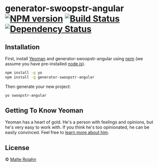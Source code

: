 # generator-swoopstr-angular [![NPM version][npm-image]][npm-url] [![Build Status][travis-image]][travis-url] [![Dependency Status][daviddm-image]][daviddm-url]
> 

## Installation

First, install [Yeoman](http://yeoman.io) and generator-swoopstr-angular using [npm](https://www.npmjs.com/) (we assume you have pre-installed [node.js](https://nodejs.org/)).

```bash
npm install -g yo
npm install -g generator-swoopstr-angular
```

Then generate your new project:

```bash
yo swoopstr-angular
```

## Getting To Know Yeoman

Yeoman has a heart of gold. He&#39;s a person with feelings and opinions, but he&#39;s very easy to work with. If you think he&#39;s too opinionated, he can be easily convinced. Feel free to [learn more about him](http://yeoman.io/).

## License

 © [Malte Rojahn]()


[npm-image]: https://badge.fury.io/js/generator-swoopstr-angular.svg
[npm-url]: https://npmjs.org/package/generator-swoopstr-angular
[travis-image]: https://travis-ci.org//generator-swoopstr-angular.svg?branch=master
[travis-url]: https://travis-ci.org//generator-swoopstr-angular
[daviddm-image]: https://david-dm.org//generator-swoopstr-angular.svg?theme=shields.io
[daviddm-url]: https://david-dm.org//generator-swoopstr-angular
